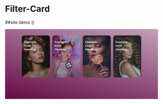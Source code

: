 # Filter-Card

##site demo ()

![](https://github.com/Linamohamed89/Filter-Card/blob/main/screenshot.png)
